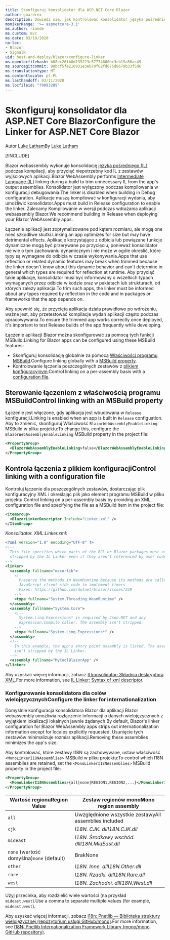 ```yaml
---
title: Skonfiguruj konsolidator dla ASP.NET Core Blazor
author: guardrex
description: Dowiedz się, jak kontrolować konsolidator języka pośredniego (IL) podczas kompilowania aplikacji Blazor.
monikerRange: '>= aspnetcore-3.1'
ms.author: riande
ms.custom: mvc
ms.date: 03/10/2020
no-loc:
- Blazor
- SignalR
uid: host-and-deploy/blazor/configure-linker
ms.openlocfilehash: b08ec26fb8d139223c57774600bc3cb19a56ac49
ms.sourcegitcommit: 98bcf5fe210931e3eb70f82fd675d8679b33f5d6
ms.translationtype: MT
ms.contentlocale: pl-PL
ms.lasthandoff: 03/11/2020
ms.locfileid: "79083289"
---
```

# <a name="configure-the-linker-for-aspnet-core-blazor"></a><span data-ttu-id="5a643-103">Skonfiguruj konsolidator dla ASP.NET Core Blazor</span><span class="sxs-lookup"><span data-stu-id="5a643-103">Configure the Linker for ASP.NET Core Blazor</span></span>

<span data-ttu-id="5a643-104">Autor [Luke Latham](https://github.com/guardrex)</span><span class="sxs-lookup"><span data-stu-id="5a643-104">By [Luke Latham](https://github.com/guardrex)</span></span>

[!INCLUDE[](~/includes/blazorwasm-preview-notice.md)]

<span data-ttu-id="5a643-105">Blazor webassembly wykonuje konsolidację [języka pośredniego (IL)](/dotnet/standard/managed-code#intermediate-language--execution) podczas kompilacji, aby przyciąć niepotrzebny kod IL z zestawów wyjściowych aplikacji.</span><span class="sxs-lookup"><span data-stu-id="5a643-105">Blazor WebAssembly performs [Intermediate Language (IL)](/dotnet/standard/managed-code#intermediate-language--execution) linking during a build to trim unnecessary IL from the app's output assemblies.</span></span> <span data-ttu-id="5a643-106">Konsolidator jest wyłączony podczas kompilowania w konfiguracji debugowania.</span><span class="sxs-lookup"><span data-stu-id="5a643-106">The linker is disabled when building in Debug configuration.</span></span> <span data-ttu-id="5a643-107">Aplikacje muszą kompilować w konfiguracji wydania, aby umożliwić konsolidator.</span><span class="sxs-lookup"><span data-stu-id="5a643-107">Apps must build in Release configuration to enable the linker.</span></span> <span data-ttu-id="5a643-108">Zalecamy Kompilowanie w wersji podczas wdrażania aplikacji webassembly Blazor.</span><span class="sxs-lookup"><span data-stu-id="5a643-108">We recommend building in Release when deploying your Blazor WebAssembly apps.</span></span> 

<span data-ttu-id="5a643-109">Łączenie aplikacji jest zoptymalizowane pod kątem rozmiaru, ale mogą one mieć szkodliwe skutki.</span><span class="sxs-lookup"><span data-stu-id="5a643-109">Linking an app optimizes for size but may have detrimental effects.</span></span> <span data-ttu-id="5a643-110">Aplikacje korzystające z odbicia lub powiązane funkcje dynamiczne mogą być przerywane po przycięciu, ponieważ konsolidator nie wie o tym zachowaniu dynamicznym i nie może w ogóle określić, które typy są wymagane do odbicia w czasie wykonywania.</span><span class="sxs-lookup"><span data-stu-id="5a643-110">Apps that use reflection or related dynamic features may break when trimmed because the linker doesn't know about this dynamic behavior and can't determine in general which types are required for reflection at runtime.</span></span> <span data-ttu-id="5a643-111">Aby przyciąć takie aplikacje, konsolidator musi być informowany o wszelkich typach wymaganych przez odbicie w kodzie oraz w pakietach lub strukturach, od których zależy aplikacja.</span><span class="sxs-lookup"><span data-stu-id="5a643-111">To trim such apps, the linker must be informed about any types required by reflection in the code and in packages or frameworks that the app depends on.</span></span> 

<span data-ttu-id="5a643-112">Aby upewnić się, że przycięta aplikacja działa prawidłowo po wdrożeniu, ważne jest, aby przetestować kompilacje wydań aplikacji często podczas opracowywania.</span><span class="sxs-lookup"><span data-stu-id="5a643-112">To ensure the trimmed app works correctly once deployed, it's important to test Release builds of the app frequently while developing.</span></span>

<span data-ttu-id="5a643-113">Łączenie aplikacji Blazor można skonfigurować za pomocą tych funkcji MSBuild:</span><span class="sxs-lookup"><span data-stu-id="5a643-113">Linking for Blazor apps can be configured using these MSBuild features:</span></span>

* <span data-ttu-id="5a643-114">Skonfiguruj konsolidację globalnie za pomocą [Właściwości programu MSBuild](#control-linking-with-an-msbuild-property).</span><span class="sxs-lookup"><span data-stu-id="5a643-114">Configure linking globally with a [MSBuild property](#control-linking-with-an-msbuild-property).</span></span>
* <span data-ttu-id="5a643-115">Kontrolowanie łączenia poszczególnych zestawów z [plikiem konfiguracyjnym](#control-linking-with-a-configuration-file).</span><span class="sxs-lookup"><span data-stu-id="5a643-115">Control linking on a per-assembly basis with a [configuration file](#control-linking-with-a-configuration-file).</span></span>

## <a name="control-linking-with-an-msbuild-property"></a><span data-ttu-id="5a643-116">Sterowanie łączeniem z właściwością programu MSBuild</span><span class="sxs-lookup"><span data-stu-id="5a643-116">Control linking with an MSBuild property</span></span>

<span data-ttu-id="5a643-117">Łączenie jest włączone, gdy aplikacja jest wbudowana w `Release` konfiguracji.</span><span class="sxs-lookup"><span data-stu-id="5a643-117">Linking is enabled when an app is built in `Release` configuation.</span></span> <span data-ttu-id="5a643-118">Aby to zmienić, skonfiguruj Właściwość `BlazorWebAssemblyEnableLinking` MSBuild w pliku projektu:</span><span class="sxs-lookup"><span data-stu-id="5a643-118">To change this, configure the `BlazorWebAssemblyEnableLinking` MSBuild property in the project file:</span></span>

```xml
<PropertyGroup>
  <BlazorWebAssemblyEnableLinking>false</BlazorWebAssemblyEnableLinking>
</PropertyGroup>
```

## <a name="control-linking-with-a-configuration-file"></a><span data-ttu-id="5a643-119">Kontrola łączenia z plikiem konfiguracji</span><span class="sxs-lookup"><span data-stu-id="5a643-119">Control linking with a configuration file</span></span>

<span data-ttu-id="5a643-120">Kontroluj łączenie dla poszczególnych zestawów, dostarczając plik konfiguracyjny XML i określając plik jako element programu MSBuild w pliku projektu:</span><span class="sxs-lookup"><span data-stu-id="5a643-120">Control linking on a per-assembly basis by providing an XML configuration file and specifying the file as a MSBuild item in the project file:</span></span>

```xml
<ItemGroup>
  <BlazorLinkerDescriptor Include="Linker.xml" />
</ItemGroup>
```

<span data-ttu-id="5a643-121">*Konsolidator. XML*:</span><span class="sxs-lookup"><span data-stu-id="5a643-121">*Linker.xml*:</span></span>

```xml
<?xml version="1.0" encoding="UTF-8" ?>
<!--
  This file specifies which parts of the BCL or Blazor packages must not be
  stripped by the IL Linker even if they aren't referenced by user code.
-->
<linker>
  <assembly fullname="mscorlib">
    <!--
      Preserve the methods in WasmRuntime because its methods are called by 
      JavaScript client-side code to implement timers.
      Fixes: https://github.com/dotnet/blazor/issues/239
    -->
    <type fullname="System.Threading.WasmRuntime" />
  </assembly>
  <assembly fullname="System.Core">
    <!--
      System.Linq.Expressions* is required by Json.NET and any 
      expression.Compile caller. The assembly isn't stripped.
    -->
    <type fullname="System.Linq.Expressions*" />
  </assembly>
  <!--
    In this example, the app's entry point assembly is listed. The assembly
    isn't stripped by the IL Linker.
  -->
  <assembly fullname="MyCoolBlazorApp" />
</linker>
```

<span data-ttu-id="5a643-122">Aby uzyskać więcej informacji, zobacz [Il konsolidator: Składnia deskryptora XML](https://github.com/mono/linker/blob/master/src/linker/README.md#syntax-of-xml-descriptor).</span><span class="sxs-lookup"><span data-stu-id="5a643-122">For more information, see [IL Linker: Syntax of xml descriptor](https://github.com/mono/linker/blob/master/src/linker/README.md#syntax-of-xml-descriptor).</span></span>

### <a name="configure-the-linker-for-internationalization"></a><span data-ttu-id="5a643-123">Konfigurowanie konsolidatora dla celów wielojęzycznych</span><span class="sxs-lookup"><span data-stu-id="5a643-123">Configure the linker for internationalization</span></span>

<span data-ttu-id="5a643-124">Domyślnie konfiguracja konsolidatora Blazor dla aplikacji Blazor webassembly umożliwia rozłączenie informacji o danych wielojęzycznych z wyjątkiem lokalizacji lokalnych jawnie żądanych.</span><span class="sxs-lookup"><span data-stu-id="5a643-124">By default, Blazor's linker configuration for Blazor WebAssembly apps strips out internationalization information except for locales explicitly requested.</span></span> <span data-ttu-id="5a643-125">Usunięcie tych zestawów minimalizuje rozmiar aplikacji.</span><span class="sxs-lookup"><span data-stu-id="5a643-125">Removing these assemblies minimizes the app's size.</span></span>

<span data-ttu-id="5a643-126">Aby kontrolować, które zestawy I18N są zachowywane, ustaw właściwość `<MonoLinkerI18NAssemblies>` MSBuild w pliku projektu:</span><span class="sxs-lookup"><span data-stu-id="5a643-126">To control which I18N assemblies are retained, set the `<MonoLinkerI18NAssemblies>` MSBuild property in the project file:</span></span>

```xml
<PropertyGroup>
  <MonoLinkerI18NAssemblies>{all|none|REGION1,REGION2,...}</MonoLinkerI18NAssemblies>
</PropertyGroup>
```

| <span data-ttu-id="5a643-127">Wartość regionu</span><span class="sxs-lookup"><span data-stu-id="5a643-127">Region Value</span></span>     | <span data-ttu-id="5a643-128">Zestaw regionów mono</span><span class="sxs-lookup"><span data-stu-id="5a643-128">Mono region assembly</span></span>    |
| ---------------- | ----------------------- |
| `all`            | <span data-ttu-id="5a643-129">Uwzględnione wszystkie zestawy</span><span class="sxs-lookup"><span data-stu-id="5a643-129">All assemblies included</span></span> |
| `cjk`            | <span data-ttu-id="5a643-130">*I18N. CJK. dll*</span><span class="sxs-lookup"><span data-stu-id="5a643-130">*I18N.CJK.dll*</span></span>          |
| `mideast`        | <span data-ttu-id="5a643-131">*I18N. Środkowy wschód. dll*</span><span class="sxs-lookup"><span data-stu-id="5a643-131">*I18N.MidEast.dll*</span></span>      |
| <span data-ttu-id="5a643-132">`none` (wartość domyślna)</span><span class="sxs-lookup"><span data-stu-id="5a643-132">`none` (default)</span></span> | <span data-ttu-id="5a643-133">Brak</span><span class="sxs-lookup"><span data-stu-id="5a643-133">None</span></span>                    |
| `other`          | <span data-ttu-id="5a643-134">*I18N. Inne. dll*</span><span class="sxs-lookup"><span data-stu-id="5a643-134">*I18N.Other.dll*</span></span>        |
| `rare`           | <span data-ttu-id="5a643-135">*I18N. Rzadki. dll*</span><span class="sxs-lookup"><span data-stu-id="5a643-135">*I18N.Rare.dll*</span></span>         |
| `west`           | <span data-ttu-id="5a643-136">*I18N. Zachodni. dll*</span><span class="sxs-lookup"><span data-stu-id="5a643-136">*I18N.West.dll*</span></span>         |

<span data-ttu-id="5a643-137">Użyj przecinka, aby rozdzielić wiele wartości (na przykład `mideast,west`).</span><span class="sxs-lookup"><span data-stu-id="5a643-137">Use a comma to separate multiple values (for example, `mideast,west`).</span></span>

<span data-ttu-id="5a643-138">Aby uzyskać więcej informacji, zobacz [i18n: Pnetlib — Biblioteka struktury wielojęzycznej (repozytorium usługi GitHub/mono)](https://github.com/mono/mono/tree/master/mcs/class/I18N).</span><span class="sxs-lookup"><span data-stu-id="5a643-138">For more information, see [I18N: Pnetlib Internationalization Framework Library (mono/mono GitHub repository)](https://github.com/mono/mono/tree/master/mcs/class/I18N).</span></span>
